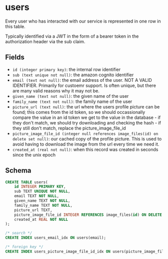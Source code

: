 # users

Every user who has interacted with our service is represented in one row in this
table.

Typically identified via a JWT in the form of a bearer token in the
authorization header via the sub claim.

## Fields

-   `id (integer primary key)`: the internal row identifier
-   `sub (text unique not null)`: the amazon cognito identifier
-   `email (text not null)`: the email address of the user. NOT A VALID IDENTIFIER.
    Primarily for custoemr support. Is often unique, but there are many valid reasons
    why it may not be.
-   `given_name (text not null)`: the given name of the user
-   `family_name (text not null)`: the family name of the user
-   `picture_url (text null)`: the url where the users profile picture can be found;
    this comes from the id token, so we should occassionally compare the value in
    an id token we get to the value in the database - if they don't match, we should
    try downloading and checking the hash - if they still don't match, replace the
    picture_image_file_id
-   `picture_image_file_id (integer null references image_files(id) on delete set null)`:
    our cached copy of the profile picture. This is used to avoid having to
    download the image from the url every time we need it.
-   `created_at (real not null)`: when this record was created in seconds since
    the unix epoch

## Schema

```sql
CREATE TABLE users(
    id INTEGER PRIMARY KEY,
    sub TEXT UNIQUE NOT NULL,
    email TEXT NOT NULL,
    given_name TEXT NOT NULL,
    family_name TEXT NOT NULL,
    picture_url TEXT,
    picture_image_file_id INTEGER REFERENCES image_files(id) ON DELETE SET NULL,
    created_at REAL NOT NULL
);

/* search */
CREATE INDEX users_email_idx ON users(email);

/* foreign key */
CREATE INDEX users_picture_image_file_id_idx ON users(picture_image_file_id);
```
